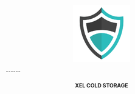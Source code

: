 <p align="center">
  <img src="https://raw.githubusercontent.com/GTnode/xel-cold-storage/master/shield.png" width="150" title="Logo">
</p>
------
<center>
<h4>XEL COLD STORAGE</h4>
</center>
